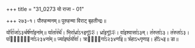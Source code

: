 +++
title = "31_0273 यो राजा - 01"

+++
२७३-१। पौरुहन्मनम्॥ पुरुहन्मा विराट् बृहतीन्द्रः॥

यो꣥꣯रा꣯जा꣢ऽ३च꣤र्ष꣥णा꣤इना꣥म्॥ या꣡ता꣯र꣢थे꣯। भिरा꣡ध्रा꣢ऽ१इगूऽ᳒२ः᳒। ध्रा꣡इगूऽ᳒२ः᳒। वा꣡इश्वासा꣢ऽ३म्। त꣡रुता꣢ऽ३। त꣡रुता꣢ऽ३। पा꣡र्ता꣢᳐ना꣣ऽ२३४ना꣥म्॥ ज्या꣡इष्ठं꣢यो꣯वा꣡। त्राहा꣢᳐गा꣣ऽ२३४र्णा꣥इ॥ त्र꣤हाऽ५गृणाइ। हो꣤ऽ५इ॥ डा॥